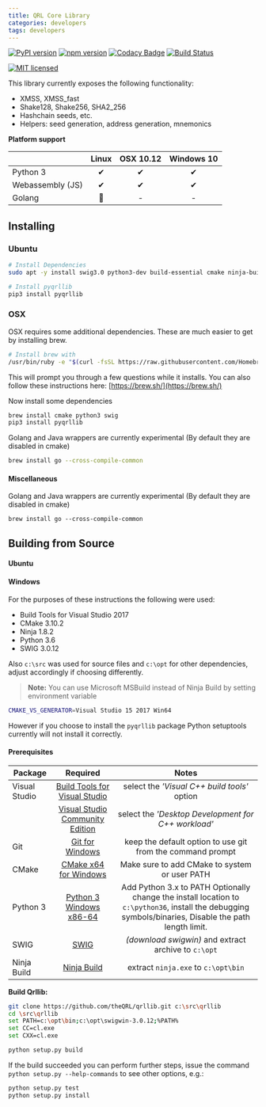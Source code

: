 ```yaml
---
title: QRL Core Library
categories: developers
tags: developers
---
```


[![PyPI version](https://badge.fury.io/py/pyqrllib.svg)](https://badge.fury.io/py/pyqrllib)
[![npm version](https://badge.fury.io/js/qrllib.svg)](https://badge.fury.io/js/qrllib)
[![Codacy Badge](https://api.codacy.com/project/badge/Grade/4b34f51616d94362b3447bb2f4df765a)](https://www.codacy.com/app/jleni/qrllib_QRL?utm_source=github.com&utm_medium=referral&utm_content=theQRL/qrllib&utm_campaign=badger)
[![Build Status](https://travis-ci.org/theQRL/qrllib.svg?branch=master)](https://travis-ci.org/theQRL/qrllib)
<!--[![Build status](https://ci.appveyor.com/api/projects/status/mrpo1u5cw2f5d0eb?svg=true)](https://ci.appveyor.com/project/jleni/qrllib-oy5qa)-->
[![MIT licensed](https://img.shields.io/badge/license-MIT-blue.svg)](https://raw.githubusercontent.com/theQRL/qrllib/master/LICENSE)



This library currently exposes the following functionality:  

* XMSS, XMSS_fast
* Shake128, Shake256, SHA2_256
* Hashchain seeds, etc.
* Helpers: seed generation, address generation, mnemonics

**Platform support**

|           | Linux |     OSX 10.12     |  Windows 10 |
|-----------|:------------:|:-----------:|:--------:|
|Python 3   | &#10004; | &#10004; |    &#10004;     | 
|Webassembly (JS) | &#10004; |  &#10004;  | &#10004; 
| Golang	|	&#127793;	|	-	|	-	|


## Installing

### Ubuntu
```bash
# Install Dependencies
sudo apt -y install swig3.0 python3-dev build-essential cmake ninja-build pkg-config

# Install pyqrllib
pip3 install pyqrllib
```

### OSX

OSX requires some additional dependencies. These are much easier to get by installing brew.

```bash
# Install brew with
/usr/bin/ruby -e "$(curl -fsSL https://raw.githubusercontent.com/Homebrew/install/master/install)" 
```

This will prompt you through a few questions while it installs. You can also follow these instructions here: [https://brew.sh/](https://brew.sh/)

Now install some dependencies

```bash
brew install cmake python3 swig
pip3 install pyqrllib
```

Golang and Java wrappers are currently experimental (By default they are disabled in cmake)

```bash
brew install go --cross-compile-common
```


#### Miscellaneous

Golang and Java wrappers are currently experimental (By default they are disabled in cmake)

```
brew install go --cross-compile-common
```

## Building from Source

#### Ubuntu


#### Windows
For the purposes of these instructions the following were used:

* Build Tools for Visual Studio 2017
* CMake 3.10.2
* Ninja 1.8.2
* Python 3.6 
* SWIG 3.0.12 

Also `c:\src` was used for source files and `c:\opt` for other dependencies, adjust accordingly if choosing differently.

> **Note:** You can use Microsoft MSBuild instead of Ninja Build by setting environment variable 


```bash
CMAKE_VS_GENERATOR=Visual Studio 15 2017 Win64
```

However if you choose to install the `pyqrllib` package Python setuptools currently will not install it correctly.

#### Prerequisites


|  	Package		|	Required	|	Notes	|
|-----------|:------------:|:-----------:|
| Visual Studio |  [Build Tools for Visual Studio](https://www.visualstudio.com/downloads/#build-tools-for-visual-studio-2017) | select the *'Visual C++ build tools'*	option |	
|	|	[Visual Studio Community Edition](https://www.visualstudio.com/vs/community/)	| select the *'Desktop Development for C++ workload'*	|
|	Git	|	[Git for Windows](https://gitforwindows.org/)	|	keep the default option to use git from the command prompt	|
|	CMake	|	[CMake x64 for Windows](https://cmake.org/download/)	|	Make sure to add CMake to system or user PATH	|
|	Python 3	|	[Python 3 Windows x86-64](https://www.python.org/downloads/)	|	Add Python 3.x to PATH Optionally change the install location to `c:\python36`, install the debugging symbols/binaries, Disable the path length limit.	| 
|	SWIG 	|	[SWIG](http://swig.org/)	|	*(download swigwin)* and extract archive to `c:\opt`	|
|	Ninja Build 	| [Ninja Build](https://github.com/ninja-build/ninja/releases)	|	extract `ninja.exe` to `c:\opt\bin`	|


**Build Qrllib:**

```bash
git clone https://github.com/theQRL/qrllib.git c:\src\qrllib
cd \src\qrllib
set PATH=c:\opt\bin;c:\opt\swigwin-3.0.12;%PATH%
set CC=cl.exe
set CXX=cl.exe

python setup.py build
```

If the build succeeded you can perform further steps, issue the command ```python setup.py --help-commands``` to see other options, e.g.:
```bash
python setup.py test
python setup.py install
```
